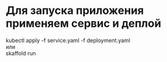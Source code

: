 # Для запуска приложения применяем сервис и деплой
kubectl apply -f service.yaml -f deployment.yaml
<br>
или 
<br>
skaffold run